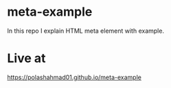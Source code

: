 # meta-example
In this repo I explain HTML meta element with example.

# Live at
https://polashahmad01.github.io/meta-example

